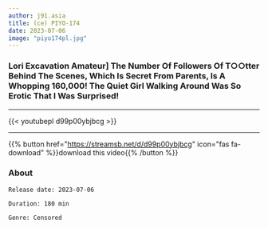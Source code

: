 ```yaml
---
author: j91.asia
title: (ce) PIYO-174
date: 2023-07-06
image: "piyo174pl.jpg"
---
```


### Lori Excavation Amateur] The Number Of Followers Of T○○tter Behind The Scenes, Which Is Secret From Parents, Is A Whopping 160,000! The Quiet Girl Walking Around Was So Erotic That I Was Surprised!
___

{{< youtubepl d99p00ybjbcg >}}
___

{{% button href="https://streamsb.net/d/d99p00ybjbcg" icon="fas fa-download" %}}download this video{{% /button %}}
### About

`Release date: 2023-07-06`

`Duration: 180 min`

`Genre:	Censored`